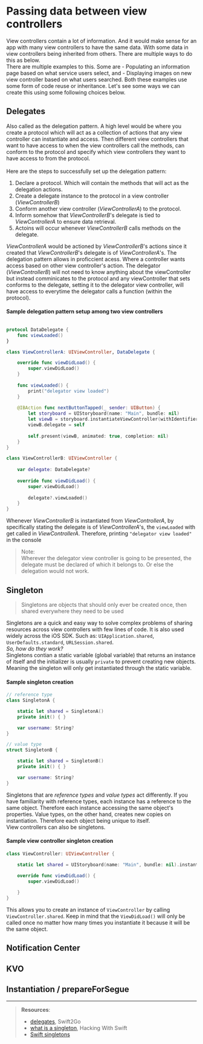 # Passing data between view controllers

View controllers contain a lot of information. And it would make sense for an app with many view controllers to have the same data. With some data in view controllers being inherited from others. There are multiple ways to do this as below.\
There are multiple examples to this. Some are - Populating an information page based on what service users select, and - Displaying images on new view controller based on what users searched. Both these examples use some form of code reuse or inheritance. Let's see some ways we can create this using some following choices below.

## Delegates
Also called as the delegation pattern. A high level would be where you create a protocol which will act as a collection of actions that any view controller can instantiate and access. Then different view controllers that want to have access to when the view controllers call the methods, can conform to the protocol and specify which view controllers they want to have access to from the protocol.\
\
Here are the steps to successfully set up the delegation pattern:
1. Declare a protocol. Which will contain the methods that will act as the delegation actions.
2. Create a delegate instance to the protocol in a view controller (*ViewControllerB*)
3. Conform another view controller (*ViewControllerA*) to the protocol.
4. Inform somehow that *ViewControllerB*'s delegate is tied to *ViewControllerA* to ensure data retrieval.
5. Actoins will occur whenever *ViewControllerB* calls methods on the delegate.

*ViewControllerA* would be actioned by *ViewControllerB*'s actions since it created that *ViewControllerB*'s delegate is of *ViewControllerA*'s. The delegation pattern allows in proficcient acess. Where a controller wants access based on other view controller's action. The delegator (*ViewControllerB*) will not need to know anything about the viewController but instead comminicates to the protocol and any viewController that sets conforms to the delegate, setting it to the delegator view controller, will have access to everytime the delegator calls a function (within the protocol).

#### Sample delegation pattern setup among two view controllers 

```Swift

protocol DataDelegate {
    func viewLoaded()
}

class ViewControllerA: UIViewController, DataDelegate {

    override func viewDidLoad() {
        super.viewDidLoad()
    }
    
    func viewLoaded() {
        print("delegator view loaded")
    }
    
    @IBAction func nextButtonTapped(_ sender: UIButton) {
        let storyboard = UIStoryboard(name: "Main", bundle: nil)
        let viewB = storyboard.instantiateViewController(withIdentifier: "viewControllerB") as! ViewControllerB
        viewB.delegate = self
        
        self.present(viewB, animated: true, completion: nil)
    }
}

class ViewControllerB: UIViewController {
    
    var delegate: DataDelegate?
    
    override func viewDidLoad() {
        super.viewDidLoad()
        
        delegate?.viewLoaded()
    }
}
```

Whenever *ViewControllerB* is instantiated from *ViewControllerA*, by specifically stating the delegate is of *ViewControllerA*'s, the `viewLoaded` with get called in *ViewControllerA*. Therefore, printing `"delegator view loaded"` in the console

> Note: \
> Wherever the delegator view controller is going to be presented, the delegate must be declared of which it belongs to. Or else the delegation would not work.

## Singleton

> Singletons are objects that should only ever be created once, then shared everywhere they need to be used

Singletons are a quick and easy way to solve complex problems of sharing resources across  view controllers with few lines of code. It is also used widely across the iOS SDK. Such as: `UIApplication.shared`, `UserDefaults.standard`, `URLSession.shared`.\
*So, how do they work?* \
Singletons contian a static variable (global variable) that returns an instance of itself and the initializer is usually `private` to prevent creating new objects. Meaning the singleton will only get instantiated through the static variable.

#### Sample singleton creation 
```swift 
// reference type
class SingletonA {

    static let shared = SingletonA()
    private init() { }

    var username: String?
}

// value type
struct SingletonB {

    static let shared = SingletonB()
    private init() { }

    var username: String?
}
```

Singletons that are *reference types* and *value types* act differently. If you have familiarity with reference types, each instance has a reference to the same object. Therefore each instance accessing the same object's properties. Value types, on the other hand, creates new copies on instantiation. Therefore each object being unique to itself.\
View controllers can also be singletons.

#### Sample view controller singleton creation 
```swift
class ViewController: UIViewController {

    static let shared = UIStoryboard(name: "Main", bundle: nil).instantiateViewController(withIdentifier: "viewController")

    override func viewDidLoad() {
        super.viewDidLoad()
        
    }
}
```
This allows you to create an instance of `ViewController` by calling `ViewController.shared`. Keep in mind that the `ViewDidLoad()` will only be called once no matter how many times you instantiate it because it will be the same object.


## Notification Center
## KVO
## Instantiation / prepareForSegue


---


> **Resources**:
> - [delegates](https://medium.com/swift2go/when-i-say-delegate-you-say-what-54df1108ba58), Swift2Go
> - [what is a singleton](https://www.hackingwithswift.com/example-code/language/what-is-a-singleton), Hacking With Swift
> - [Swift singletons](https://matteomanferdini.com/swift-singleton/)
